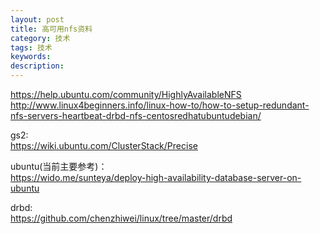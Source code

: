 ```yaml
---
layout: post
title: 高可用nfs资料
category: 技术
tags: 技术
keywords: 
description: 
---
```


https://help.ubuntu.com/community/HighlyAvailableNFS  
http://www.linux4beginners.info/linux-how-to/how-to-setup-redundant-nfs-servers-heartbeat-drbd-nfs-centosredhatubuntudebian/  


gs2:  
https://wiki.ubuntu.com/ClusterStack/Precise

ubuntu(当前主要参考)：  
https://wido.me/sunteya/deploy-high-availability-database-server-on-ubuntu

drbd:  
https://github.com/chenzhiwei/linux/tree/master/drbd

